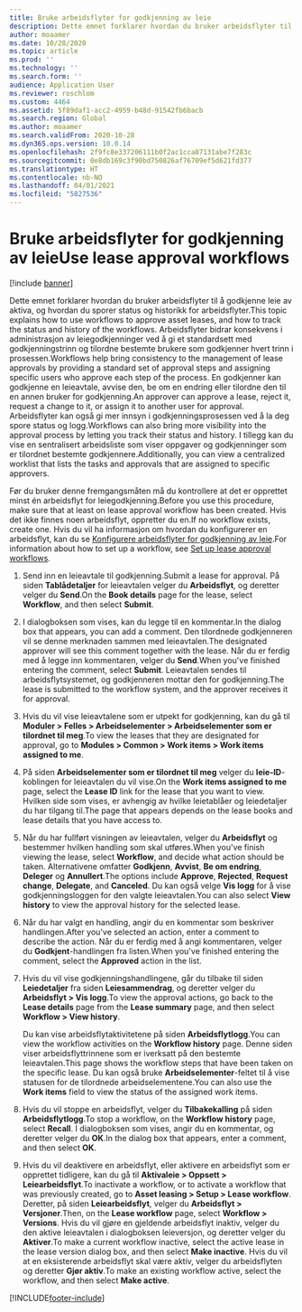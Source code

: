 ```yaml
---
title: Bruke arbeidsflyter for godkjenning av leie
description: Dette emnet forklarer hvordan du bruker arbeidsflyter til å godkjenne leie av aktiva, og hvordan du sporer status og historikk for arbeidsflyter.
author: moaamer
ms.date: 10/28/2020
ms.topic: article
ms.prod: ''
ms.technology: ''
ms.search.form: ''
audience: Application User
ms.reviewer: roschlom
ms.custom: 4464
ms.assetid: 5f89daf1-acc2-4959-b48d-91542fb6bacb
ms.search.region: Global
ms.author: moaamer
ms.search.validFrom: 2020-10-28
ms.dyn365.ops.version: 10.0.14
ms.openlocfilehash: 2f9fc8e337206111b0f2ac1cca87131abe7f283c
ms.sourcegitcommit: 0e8db169c3f90bd750826af76709ef5d621fd377
ms.translationtype: HT
ms.contentlocale: nb-NO
ms.lasthandoff: 04/01/2021
ms.locfileid: "5827536"
---
```

# <a name="use-lease-approval-workflows"></a><span data-ttu-id="ea644-103">Bruke arbeidsflyter for godkjenning av leie</span><span class="sxs-lookup"><span data-stu-id="ea644-103">Use lease approval workflows</span></span>

[!include [banner](../includes/banner.md)]

<span data-ttu-id="ea644-104">Dette emnet forklarer hvordan du bruker arbeidsflyter til å godkjenne leie av aktiva, og hvordan du sporer status og historikk for arbeidsflyter.</span><span class="sxs-lookup"><span data-stu-id="ea644-104">This topic explains how to use workflows to approve asset leases, and how to track the status and history of the workflows.</span></span> <span data-ttu-id="ea644-105">Arbeidsflyter bidrar konsekvens i administrasjon av leiegodkjenninger ved å gi et standardsett med godkjenningstrinn og tilordne bestemte brukere som godkjenner hvert trinn i prosessen.</span><span class="sxs-lookup"><span data-stu-id="ea644-105">Workflows help bring consistency to the management of lease approvals by providing a standard set of approval steps and assigning specific users who approve each step of the process.</span></span> <span data-ttu-id="ea644-106">En godkjenner kan godkjenne en leieavtale, avvise den, be om en endring eller tilordne den til en annen bruker for godkjenning.</span><span class="sxs-lookup"><span data-stu-id="ea644-106">An approver can approve a lease, reject it, request a change to it, or assign it to another user for approval.</span></span> <span data-ttu-id="ea644-107">Arbeidsflyter kan også gi mer innsyn i godkjenningsprosessen ved å la deg spore status og logg.</span><span class="sxs-lookup"><span data-stu-id="ea644-107">Workflows can also bring more visibility into the approval process by letting you track their status and history.</span></span> <span data-ttu-id="ea644-108">I tillegg kan du vise en sentralisert arbeidsliste som viser oppgaver og godkjenninger som er tilordnet bestemte godkjennere.</span><span class="sxs-lookup"><span data-stu-id="ea644-108">Additionally, you can view a centralized worklist that lists the tasks and approvals that are assigned to specific approvers.</span></span>

<span data-ttu-id="ea644-109">Før du bruker denne fremgangsmåten må du kontrollere at det er opprettet minst én arbeidsflyt for leiegodkjenning.</span><span class="sxs-lookup"><span data-stu-id="ea644-109">Before you use this procedure, make sure that at least on lease approval workflow has been created.</span></span> <span data-ttu-id="ea644-110">Hvis det ikke finnes noen arbeidsflyt, oppretter du en.</span><span class="sxs-lookup"><span data-stu-id="ea644-110">If no workflow exists, create one.</span></span> <span data-ttu-id="ea644-111">Hvis du vil ha informasjon om hvordan du konfigurerer en arbeidsflyt, kan du se [Konfigurere arbeidsflyter for godkjenning av leie](set-up-lease-wrkflw.md).</span><span class="sxs-lookup"><span data-stu-id="ea644-111">For information about how to set up a workflow, see [Set up lease approval workflows](set-up-lease-wrkflw.md).</span></span>

1. <span data-ttu-id="ea644-112">Send inn en leieavtale til godkjenning.</span><span class="sxs-lookup"><span data-stu-id="ea644-112">Submit a lease for approval.</span></span> <span data-ttu-id="ea644-113">På siden **Tablådetaljer** for leieavtalen velger du **Arbeidsflyt**, og deretter velger du **Send**.</span><span class="sxs-lookup"><span data-stu-id="ea644-113">On the **Book details** page for the lease, select **Workflow**, and then select **Submit**.</span></span>
2. <span data-ttu-id="ea644-114">I dialogboksen som vises, kan du legge til en kommentar.</span><span class="sxs-lookup"><span data-stu-id="ea644-114">In the dialog box that appears, you can add a comment.</span></span> <span data-ttu-id="ea644-115">Den tilordnede godkjenneren vil se denne merknaden sammen med leieavtalen.</span><span class="sxs-lookup"><span data-stu-id="ea644-115">The designated approver will see this comment together with the lease.</span></span> <span data-ttu-id="ea644-116">Når du er ferdig med å legge inn kommentaren, velger du **Send**.</span><span class="sxs-lookup"><span data-stu-id="ea644-116">When you've finished entering the comment, select **Submit**.</span></span> <span data-ttu-id="ea644-117">Leieavtalen sendes til arbeidsflytsystemet, og godkjenneren mottar den for godkjenning.</span><span class="sxs-lookup"><span data-stu-id="ea644-117">The lease is submitted to the workflow system, and the approver receives it for approval.</span></span>
3. <span data-ttu-id="ea644-118">Hvis du vil vise leieavtalene som er utpekt for godkjenning, kan du gå til **Moduler \> Felles \> Arbeidselementer \> Arbeidselementer som er tilordnet til meg**.</span><span class="sxs-lookup"><span data-stu-id="ea644-118">To view the leases that they are designated for approval, go to **Modules \> Common \> Work items \> Work items assigned to me**.</span></span>
4. <span data-ttu-id="ea644-119">På siden **Arbeidselementer som er tilordnet til meg** velger du **leie-ID**-koblingen for leieavtalen du vil vise.</span><span class="sxs-lookup"><span data-stu-id="ea644-119">On the **Work items assigned to me** page, select the **Lease ID** link for the lease that you want to view.</span></span> <span data-ttu-id="ea644-120">Hvilken side som vises, er avhengig av hvilke leietablåer og leiedetaljer du har tilgang til.</span><span class="sxs-lookup"><span data-stu-id="ea644-120">The page that appears depends on the lease books and lease details that you have access to.</span></span>
5. <span data-ttu-id="ea644-121">Når du har fullført visningen av leieavtalen, velger du **Arbeidsflyt** og bestemmer hvilken handling som skal utføres.</span><span class="sxs-lookup"><span data-stu-id="ea644-121">When you've finish viewing the lease, select **Workflow**, and decide what action should be taken.</span></span> <span data-ttu-id="ea644-122">Alternativene omfatter **Godkjenn**, **Avvist**, **Be om endring**, **Deleger** og **Annullert**.</span><span class="sxs-lookup"><span data-stu-id="ea644-122">The options include **Approve**, **Rejected**, **Request change**, **Delegate**, and **Canceled**.</span></span> <span data-ttu-id="ea644-123">Du kan også velge **Vis logg** for å vise godkjenningsloggen for den valgte leieavtalen.</span><span class="sxs-lookup"><span data-stu-id="ea644-123">You can also select **View history** to view the approval history for the selected lease.</span></span>
6. <span data-ttu-id="ea644-124">Når du har valgt en handling, angir du en kommentar som beskriver handlingen.</span><span class="sxs-lookup"><span data-stu-id="ea644-124">After you've selected an action, enter a comment to describe the action.</span></span> <span data-ttu-id="ea644-125">Når du er ferdig med å angi kommentaren, velger du **Godkjent**-handlingen fra listen.</span><span class="sxs-lookup"><span data-stu-id="ea644-125">When you've finished entering the comment, select the **Approved** action in the list.</span></span>
7. <span data-ttu-id="ea644-126">Hvis du vil vise godkjenningshandlingene, går du tilbake til siden **Leiedetaljer** fra siden **Leiesammendrag**, og deretter velger du **Arbeidsflyt \> Vis logg**.</span><span class="sxs-lookup"><span data-stu-id="ea644-126">To view the approval actions, go back to the **Lease details** page from the **Lease summary** page, and then select **Workflow \> View history**.</span></span>

    <span data-ttu-id="ea644-127">Du kan vise arbeidsflytaktivitetene på siden **Arbeidsflytlogg**.</span><span class="sxs-lookup"><span data-stu-id="ea644-127">You can view the workflow activities on the **Workflow history** page.</span></span> <span data-ttu-id="ea644-128">Denne siden viser arbeidsflyttrinnene som er iverksatt på den bestemte leieavtalen.</span><span class="sxs-lookup"><span data-stu-id="ea644-128">This page shows the workflow steps that have been taken on the specific lease.</span></span> <span data-ttu-id="ea644-129">Du kan også bruke **Arbeidselementer**-feltet til å vise statusen for de tilordnede arbeidselementene.</span><span class="sxs-lookup"><span data-stu-id="ea644-129">You can also use the **Work items** field to view the status of the assigned work items.</span></span>

8. <span data-ttu-id="ea644-130">Hvis du vil stoppe en arbeidsflyt, velger du **Tilbakekalling** på siden **Arbeidsflytlogg**.</span><span class="sxs-lookup"><span data-stu-id="ea644-130">To stop a workflow, on the **Workflow history** page, select **Recall**.</span></span> <span data-ttu-id="ea644-131">I dialogboksen som vises, angir du en kommentar, og deretter velger du **OK**.</span><span class="sxs-lookup"><span data-stu-id="ea644-131">In the dialog box that appears, enter a comment, and then select **OK**.</span></span>
9. <span data-ttu-id="ea644-132">Hvis du vil deaktivere en arbeidsflyt, eller aktivere en arbeidsflyt som er opprettet tidligere, kan du gå til **Aktivaleie \> Oppsett \> Leiearbeidsflyt**.</span><span class="sxs-lookup"><span data-stu-id="ea644-132">To inactivate a workflow, or to activate a workflow that was previously created, go to **Asset leasing \> Setup \> Lease workflow**.</span></span> <span data-ttu-id="ea644-133">Deretter, på siden **Leiearbeidsflyt**, velger du **Arbeidsflyt \> Versjoner**.</span><span class="sxs-lookup"><span data-stu-id="ea644-133">Then, on the **Lease workflow** page, select **Workflow \> Versions**.</span></span> <span data-ttu-id="ea644-134">Hvis du vil gjøre en gjeldende arbeidsflyt inaktiv, velger du den aktive leieavtalen i dialogboksen leieversjon, og deretter velger du **Aktiver**.</span><span class="sxs-lookup"><span data-stu-id="ea644-134">To make a current workflow inactive, select the active lease in the lease version dialog box, and then select **Make inactive**.</span></span> <span data-ttu-id="ea644-135">Hvis du vil at en eksisterende arbeidsflyt skal være aktiv, velger du arbeidsflyten og deretter **Gjør aktiv**.</span><span class="sxs-lookup"><span data-stu-id="ea644-135">To make an existing workflow active, select the workflow, and then select **Make active**.</span></span>


[!INCLUDE[footer-include](../../includes/footer-banner.md)]